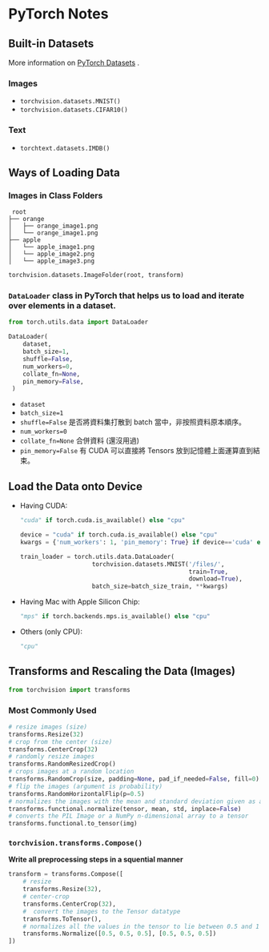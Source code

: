 # PyTorch Notes

## Built-in Datasets

More information on [PyTorch Datasets](https://pytorch.org/vision/stable/datasets.html) .

### Images

- `torchvision.datasets.MNIST()`
- `torchvision.datasets.CIFAR10()`

### Text

- `torchtext.datasets.IMDB()`



## Ways of Loading Data

### Images in Class Folders

```
 root
├── orange
│   ├── orange_image1.png
│   └── orange_image1.png
├── apple
│   └── apple_image1.png
│   └── apple_image2.png
│   └── apple_image3.png
```

```python
torchvision.datasets.ImageFolder(root, transform)
```

### `DataLoader` class in PyTorch that helps us to load and iterate over elements in a dataset.

```python
from torch.utils.data import DataLoader

DataLoader(
    dataset,
    batch_size=1,
    shuffle=False,
    num_workers=0,
    collate_fn=None,
    pin_memory=False,
 )
```

- `dataset`
- `batch_size=1`
- `shuffle=False` 是否將資料集打散到 batch 當中，非按照資料原本順序。
- `num_workers=0`
- `collate_fn=None` 合併資料 (還沒用過)
- `pin_memory=False` 有 CUDA 可以直接將 Tensors 放到記憶體上面運算直到結束。



## Load the Data onto Device

- Having CUDA:

    ```python
    "cuda" if torch.cuda.is_available() else "cpu"
    ```

    ```python
    device = "cuda" if torch.cuda.is_available() else "cpu"
    kwargs = {'num_workers': 1, 'pin_memory': True} if device=='cuda' else {}
    
    train_loader = torch.utils.data.DataLoader(
                        torchvision.datasets.MNIST('/files/', 
                                                   train=True, 
                                                   download=True),
        				batch_size=batch_size_train, **kwargs)
    ```

    

- Having Mac with Apple Silicon Chip:

    ```python
    "mps" if torch.backends.mps.is_available() else "cpu"
    ```

- Others (only CPU):

    ```python
    "cpu"
    ```



## Transforms and Rescaling the Data (Images)

```python
from torchvision import transforms
```

### Most Commonly Used

```python
# resize images (size)
transforms.Resize(32)
# crop from the center (size)
transforms.CenterCrop(32)
# randomly resize images
transforms.RandomResizedCrop()
# crops images at a random location
transforms.RandomCrop(size, padding=None, pad_if_needed=False, fill=0)
# flip the images (argument is probability)
transforms.RandomHorizontalFlip(p=0.5)
# normalizes the images with the mean and standard deviation given as arguments
transforms.functional.normalize(tensor, mean, std, inplace=False)
# converts the PIL Image or a NumPy n-dimensional array to a tensor
transforms.functional.to_tensor(img)
```

### `torchvision.transforms.Compose()`

**Write all preprocessing steps in a squential manner**

```python
transform = transforms.Compose([
    # resize
    transforms.Resize(32),
    # center-crop
    transforms.CenterCrop(32),
    #  convert the images to the Tensor datatype
    transforms.ToTensor(),
    # normalizes all the values in the tensor to lie between 0.5 and 1
    transforms.Normalize([0.5, 0.5, 0.5], [0.5, 0.5, 0.5])
])
```

